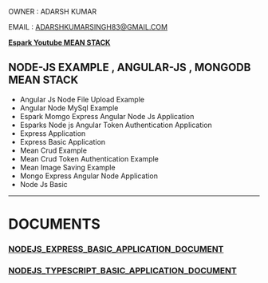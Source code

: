 
OWNER : ADARSH KUMAR 

EMAIL : ADARSHKUMARSINGH83@GMAIL.COM


**[Espark Youtube MEAN STACK ](https://www.youtube.com/playlist?list=PLBH_SvM38ibH1aaaXBmQd6SzXO3TXutLy)**

NODE-JS EXAMPLE , ANGULAR-JS , MONGODB MEAN STACK
---------------------------------------------

- Angular Js Node File Upload Example	
- Angular Node MySql Example	
- Espark Momgo Express Angular Node Js Application	
- Esparks Node js Angular Token Authentication Application
- Express Application	
- Express Basic Application	
- Mean Crud Example	
- Mean Crud Token Authentication Example	
- Mean Image Saving Example
- Mongo Express Angular Node Application	
- Node Js Basic

---

# DOCUMENTS 

### [NODEJS_EXPRESS_BASIC_APPLICATION_DOCUMENT]()

### [NODEJS_TYPESCRIPT_BASIC_APPLICATION_DOCUMENT](https://github.com/adarshkumarsingh83/nodejs/blob/master/DOCUMENTS/NODEJS_TYPESCRIPT_BASIC_APP_README.md)

